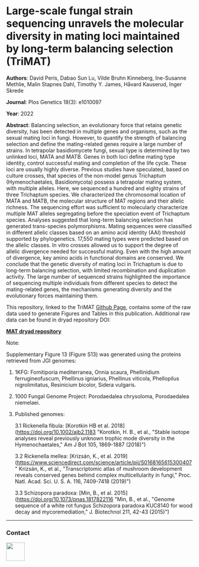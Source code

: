 # Large-scale fungal strain sequencing unravels the molecular diversity in mating loci maintained by long-term balancing selection (TriMAT)
**Authors**: David Peris, Dabao Sun Lu, Vilde Bruhn Kinneberg, Ine-Susanne Methlie, Malin Stapnes Dahl, Timothy Y. James, Håvard Kauserud, Inger Skrede

**Journal**: Plos Genetics 18(3): e1010097

**Year**: 2022

**Abstract**: Balancing selection, an evolutionary force that retains genetic diversity, has been detected in multiple genes and organisms, such as the sexual mating loci in fungi. However, to quantify the strength of balancing selection and define the mating-related genes require a large number of strains. In tetrapolar basidiomycete fungi, sexual type is determined by two unlinked loci, MATA and MATB. Genes in both loci define mating type identity, control successful mating and completion of the life cycle. These loci are usually highly diverse. Previous studies have speculated, based on culture crosses, that species of the non-model genus Trichaptum (Hymenochaetales, Basidiomycota) possess a tetrapolar mating system, with multiple alleles. Here, we sequenced a hundred and eighty strains of three Trichaptum species. We characterized the chromosomal location of MATA and MATB, the molecular structure of MAT regions and their allelic richness. The sequencing effort was sufficient to molecularly characterize multiple MAT alleles segregating before the speciation event of Trichaptum species. Analyses suggested that long-term balancing selection has generated trans-species polymorphisms. Mating sequences were classified in different allelic classes based on an amino acid identity (AAI) threshold supported by phylogenetics. 17,550 mating types were predicted based on the allelic classes. In vitro crosses allowed us to support the degree of allelic divergence needed for successful mating. Even with the high amount of divergence, key amino acids in functional domains are conserved. We conclude that the genetic diversity of mating loci in Trichaptum is due to long-term balancing selection, with limited recombination and duplication activity. The large number of sequenced strains highlighted the importance of sequencing multiple individuals from different species to detect the mating-related genes, the mechanisms generating diversity and the evolutionary forces maintaining them. 

This repository, linked to the TriMAT [Github Page](https://perisd.github.io/TriMAT/ "TriMAT Webpage"), contains some of the raw data used to generate Figures and Tables in this publication. Additional raw data can be found in dryad repository DOI: 

**[MAT dryad repository](https://doi.org/10.5061/dryad.fxpnvx0t4 "MAT dryad")**

Note:

Supplementary Figure 13 (Figure S13) was generated using the proteins retrieved from JGI genomes:
1. 1KFG: Fomitiporia mediterranea, Onnia scaura, Phellinidium ferrugineofuscum, Phellinus igniarius, Phellinus viticola, Phellopilus nigrolimitatus, Resinicium bicolor, Sidera vulgaris.
2. 1000 Fungal Genome Project: Porodaedalea chrysoloma, Porodaedalea niemelaei.
3. Published genomes:
    
    3.1 Rickenella fibula: [Korotkin HB et al. 2018](https://doi.org/10.1002/ajb2.1183 "Korotkin, H. B., et al., "Stable isotope analyses reveal previously unknown trophic mode diversity in the Hymenochaetales," Am J Bot 105, 1869-1887 (2018)")
    
    3.2 Rickenella mellea: [Krizsán, K., et al. 2019](https://www.sciencedirect.com/science/article/pii/S0168165615300407 " Krizsán, K., et al., "Transcriptomic atlas of mushroom development reveals conserved genes behind complex multicellularity in fungi," Proc. Natl. Acad. Sci. U. S. A. 116, 7409-7418 (2019)")
    
    3.3 Schizopora paradoxa: [Min, B., et al. 2015](https://doi.org/10.1073/pnas.1817822116 "Min, B., et al., "Genome sequence of a white rot fungus Schizopora paradoxa KUC8140 for wood decay and mycoremediation," J. Biotechnol 211, 42-43 (2015)")

***

### Contact

[<img src="https://www.uv.es/perisnav/Index/twitter-logo.png" width="50"/>](https://linktr.ee/PerisD)


